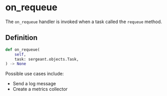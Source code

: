 # on_requeue

The `on_requeue` handler is invoked when a task called the `requeue` method.

## Definition

```python
def on_requeue(
    self,
    task: sergeant.objects.Task,
) -> None
```

Possible use cases include:

- Send a log message
- Create a metrics collector
